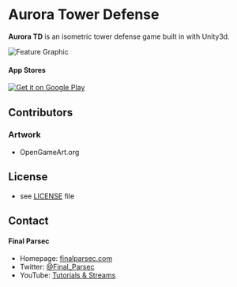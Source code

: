 Aurora Tower Defense
======
**Aurora TD** is an isometric tower defense game built in with Unity3d.

![Feature Graphic](http://finalparsec.com/theme/images/tower_defense_feature_graphic.png "feature graphic")

#### App Stores
<!-- edit this image location -->
[![Get it on Google Play](https://developer.android.com/images/brand/en_generic_rgb_wo_45.png)](https://play.google.com/store/apps/details?id=com.finalparsec.towerdefence)


## Contributors
### Artwork
* OpenGameArt.org


## License 
* see [LICENSE](https://github.com/username/appname/blob/master/LICENSE.md) file

## Contact
#### Final Parsec
* Homepage: [finalparsec.com](http://finalparsec.com)
* Twitter: [@Final_Parsec](https://twitter.com/Final_Parsec "@Final_Parsec on twitter")
* YouTube: [Tutorials & Streams](https://www.youtube.com/channel/UCHcxGunEdEPlgq5JulJ2fYQ "Final Parsec on Youtube")
